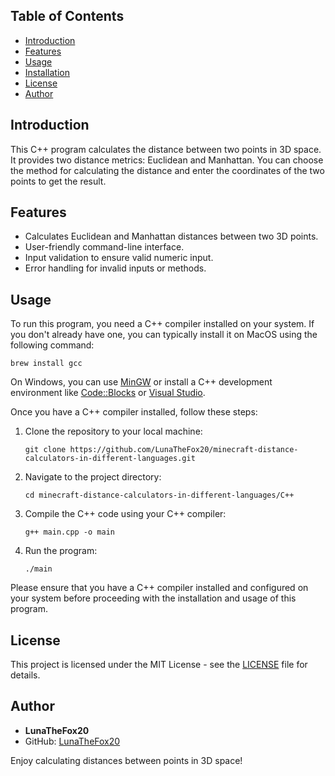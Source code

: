 ## Table of Contents

- [Introduction](#introduction)
- [Features](#features)
- [Usage](#usage)
- [Installation](#installation)
- [License](#license)
- [Author](#author)

## Introduction

This C++ program calculates the distance between two points in 3D space. It provides two distance metrics: Euclidean and Manhattan. You can choose the method for calculating the distance and enter the coordinates of the two points to get the result.

## Features

- Calculates Euclidean and Manhattan distances between two 3D points.
- User-friendly command-line interface.
- Input validation to ensure valid numeric input.
- Error handling for invalid inputs or methods.

## Usage

To run this program, you need a C++ compiler installed on your system. If you don't already have one, you can typically install it on MacOS using the following command:

```shell
brew install gcc
```

On Windows, you can use [MinGW](https://www.mingw-w64.org/downloads/) or install a C++ development environment like [Code::Blocks](https://www.codeblocks.org/downloads/) or [Visual Studio](https://visualstudio.microsoft.com/de/).

Once you have a C++ compiler installed, follow these steps:

1. Clone the repository to your local machine:

    ```shell
    git clone https://github.com/LunaTheFox20/minecraft-distance-calculators-in-different-languages.git
    ```

2. Navigate to the project directory:

    ```shell
    cd minecraft-distance-calculators-in-different-languages/C++
    ```

3. Compile the C++ code using your C++ compiler:

    ```shell
    g++ main.cpp -o main
    ```

4. Run the program:

    ```shell
    ./main
    ```

Please ensure that you have a C++ compiler installed and configured on your system before proceeding with the installation and usage of this program.

## License

This project is licensed under the MIT License - see the [LICENSE](https://github.com/LunaTheFox20/minecraft-distance-calculators-in-different-languages/blob/main/LICENSE) file for details.

## Author

- **LunaTheFox20**
- GitHub: [LunaTheFox20](https://github.com/LunaTheFox20)

Enjoy calculating distances between points in 3D space!
